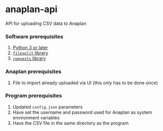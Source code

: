 # anaplan-api
API for uploading CSV data to Anaplan

### Software prerequisites
1. [Python 3 or later](https://www.python.org/downloads/)
2. [`filesplit` library](https://pypi.org/project/filesplit/)
3. [`requests` library](https://pypi.org/project/requests/)

### Anaplan prerequisites
1. File to import already uploaded via UI  (this only has to be done once)

### Program prerequisites
1. Updated `config.json` parameters
2. Have set the username and password used for Anaplan as system environment variables
3. Have the CSV file in the same directory as the program
